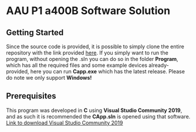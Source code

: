 # AAU P1 a400B Software Solution

## Getting Started

Since the source code is provided, it is possible to simply clone the entire repository with the link provided [here](https://github.com/EnergiAwareness/Capp/archive/master.zip "here").
If you simply want to run the program, without opening the .sln you can do so in the folder **Program**, which has all the required files and some example devices already-provided, here you can run **Capp.exe** which has the latest release.
Please do note we only support **Windows!**

## Prerequisites
This program was developed in **C** using **Visual Studio Community 2019**, and as such it is recommended the **CApp.sln** is opened using that software.
[Link to download Visual Studio Community 2019](https://visualstudio.microsoft.com/thank-you-downloading-visual-studio/?sku=Community&rel=16 "Link to download Visual Studio Community 2019")
